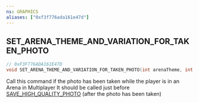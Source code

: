 ```yaml
---
ns: GRAPHICS
aliases: ["0xf3f776ada161e47d"]
---
```

## SET_ARENA_THEME_AND_VARIATION_FOR_TAKEN_PHOTO

```c
// 0xF3F776ADA161E47D
void SET_ARENA_THEME_AND_VARIATION_FOR_TAKEN_PHOTO(int arenaTheme, int arenaVariation);
```

Call this command if the photo has been taken while the player is in an Arena in Multiplayer It should be called just before [SAVE_HIGH_QUALITY_PHOTO](#_0x3DEC726C25A11BAC) (after the photo has been taken)

